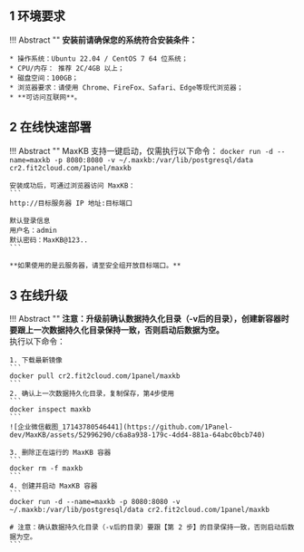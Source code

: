 ## 1 环境要求

!!! Abstract ""
    **安装前请确保您的系统符合安装条件：**

    * 操作系统：Ubuntu 22.04 / CentOS 7 64 位系统；
    * CPU/内存： 推荐 2C/4GB 以上；
    * 磁盘空间：100GB；
    * 浏览器要求：请使用 Chrome、FireFox、Safari、Edge等现代浏览器；
    * **可访问互联网**。



## 2 在线快速部署

!!! Abstract ""
    MaxKB 支持一键启动，仅需执行以下命令：
    ```
    docker run -d --name=maxkb -p 8080:8080 -v ~/.maxkb:/var/lib/postgresql/data cr2.fit2cloud.com/1panel/maxkb
    ```

    安装成功后，可通过浏览器访问 MaxKB：
    ```
    http://目标服务器 IP 地址:目标端口

    默认登录信息
    用户名：admin
    默认密码：MaxKB@123..
    ```

    **如果使用的是云服务器，请至安全组开放目标端口。**

## 3 在线升级

!!! Abstract ""
    **注意：升级前确认数据持久化目录（-v后的目录），创建新容器时要跟上一次数据持久化目录保持一致，否则启动后数据为空。**     
    执行以下命令：

    1. 下载最新镜像
    ```
    docker pull cr2.fit2cloud.com/1panel/maxkb
    ```
    2. 确认上一次数据持久化目录，复制保存，第4步使用
    ```
    docker inspect maxkb
    ```
    ![企业微信截图_17143780546441](https://github.com/1Panel-dev/MaxKB/assets/52996290/c6a8a938-179c-4dd4-881a-64abc0bcb740)

    3. 删除正在运行的 MaxKB 容器
    ```
    docker rm -f maxkb 
    ```
    4. 创建并启动 MaxKB 容器
    ```
    docker run -d --name=maxkb -p 8080:8080 -v ~/.maxkb:/var/lib/postgresql/data cr2.fit2cloud.com/1panel/maxkb

    # 注意：确认数据持久化目录（-v后的目录）要跟【第 2 步】的目录保持一致，否则启动后数据为空。
    ```
